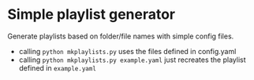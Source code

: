 # Simple playlist generator

Generate playlists based on folder/file names with simple config files.

* calling `python mkplaylists.py` uses the files defined in config.yaml
* calling `python mkplaylists.py example.yaml` just recreates the playlist defined in `example.yaml`